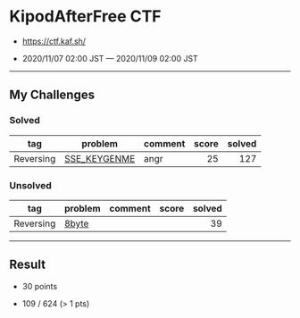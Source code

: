 # KipodAfterFree CTF

* https://ctf.kaf.sh/

* 2020/11/07 02:00 JST — 2020/11/09 02:00 JST

---

## My Challenges

### Solved

| tag       | problem                      | comment | score | solved |
| --------- | ---------------------------- | ------- | ----: | -----: |
| Reversing | [SSE_KEYGENME](SSE_KEYGENME) | angr    | 25    | 127    |

### Unsolved

| tag       | problem        | comment | score | solved |
| --------- | -------------- | ------- | ----: | -----: |
| Reversing | [8byte](8byte) |         |       | 39     |

---

## Result

* 30 points

* 109 / 624 (> 1 pts)